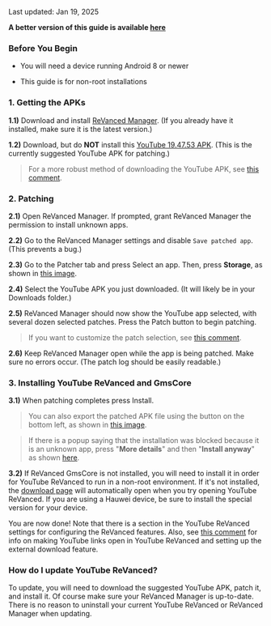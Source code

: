 Last updated: Jan 19, 2025

**A better version of this guide is available [here](TODO)**



### **Before You Begin**

- You will need a device running Android 8 or newer

- This guide is for non-root installations




### **1. Getting the APKs**

**1.1)** Download and install [ReVanced Manager](https://revanced.app/download). (If you already have it installed, make sure it is the latest version.)

**1.2)** Download, but do **NOT** install this [YouTube 19.47.53 APK](https://www.apkmirror.com/apk/google-inc/youtube/youtube-19-47-53-release/youtube-19-47-53-android-apk-download/). (This is the currently suggested YouTube APK for patching.)

> For a more robust method of downloading the YouTube APK, see [this comment](TODO).




### **2. Patching**

**2.1)** Open ReVanced Manager. If prompted, grant ReVanced Manager the permission to install unknown apps.

**2.2)** Go to the ReVanced Manager settings and disable `Save patched app`. (This prevents a bug.)

**2.3)** Go to the Patcher tab and press Select an app. Then, press **Storage**, as shown in [this image](https://raw.githubusercontent.com/KobeW50/ReVanced-Documentation/refs/heads/main/images/yt-revanced-guide/select-from-storage.png).

**2.4)** Select the YouTube APK you just downloaded. (It will likely be in your Downloads folder.)

**2.5)** ReVanced Manager should now show the YouTube app selected, with several dozen selected patches. Press the Patch button to begin patching.

> If you want to customize the patch selection, see [this comment](TODO).

**2.6)** Keep ReVanced Manager open while the app is being patched. Make sure no errors occur. (The patch log should be easily readable.)




### **3. Installing YouTube ReVanced and GmsCore**

**3.1)** When patching completes press Install. 

> You can also export the patched APK file using the button on the bottom left, as shown in [this image](https://raw.githubusercontent.com/KobeW50/ReVanced-Documentation/refs/heads/main/images/yt-revanced-guide/export-apk.png).

> If there is a popup saying that the installation was blocked because it is an unknown app, press "**More details**" and then "**Install anyway**" as shown [here](https://raw.githubusercontent.com/KobeW50/ReVanced-Documentation/refs/heads/main/images/yt-revanced-guide/install-anyway_old.jpeg).

**3.2)** If ReVanced GmsCore is not installed, you will need to install it in order for YouTube ReVanced to run in a non-root environment. If it's not installed, the [download page](https://github.com/ReVanced/GmsCore/releases/latest) will automatically open when you try opening YouTube ReVanced. If you are using a Hauwei device, be sure to install the special version for your device.

You are now done! Note that there is a section in the YouTube ReVanced settings for configuring the ReVanced features. Also, see [this comment](TODO) for info on making YouTube links open in YouTube ReVanced and setting up the external download feature.



### **How do I update YouTube ReVanced?**

To update, you will need to download the suggested YouTube APK, patch it, and install it. Of course make sure your ReVanced Manager is up-to-date. There is no reason to uninstall your current YouTube ReVanced or ReVanced Manager when updating.
